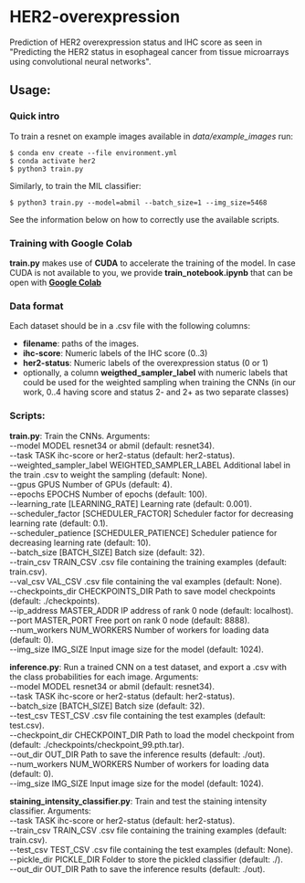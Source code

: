 # HER2-overexpression

Prediction of HER2 overexpression status and IHC score as seen in "Predicting the HER2 status in esophageal cancer from tissue microarrays using convolutional neural networks".

## Usage:  

### Quick intro
To train a resnet on example images available in _data/example_images_ run:  
```console
$ conda env create --file environment.yml
$ conda activate her2
$ python3 train.py
```

Similarly, to train the MIL classifier:
```console
$ python3 train.py --model=abmil --batch_size=1 --img_size=5468
```

See the information below on how to correctly use the available scripts.

### Training with Google Colab
 **train.py** makes use of **CUDA** to accelerate the training of the model. In case CUDA is not available to you, we provide **train_notebook.ipynb** that can be open with [**Google Colab**](https://colab.research.google.com/)

### Data format
Each dataset should be in a .csv file with the following columns:
- **filename**: paths of the images. 
- **ihc-score**: Numeric labels of the IHC score (0..3)
- **her2-status**: Numeric labels of the overexpression status (0 or 1)
- optionally, a column **weigthed_sampler_label** with numeric labels that could be used for the weighted sampling when training the CNNs (in our work, 0..4 having score and status 2- and 2+ as two separate classes)

### Scripts:
**train.py**: Train the CNNs. Arguments:  
  --model MODEL         resnet34 or abmil (default: resnet34).  
  --task TASK           ihc-score or her2-status (default: her2-status).  
  --weighted_sampler_label WEIGHTED_SAMPLER_LABEL
                        Additional label in the train .csv to weight the sampling (default: None).  
  --gpus GPUS           Number of GPUs (default: 4).  
  --epochs EPOCHS       Number of epochs (default: 100).  
  --learning_rate [LEARNING_RATE]
                        Learning rate (default: 0.001).  
  --scheduler_factor [SCHEDULER_FACTOR]
                        Scheduler factor for decreasing learning rate (default: 0.1).  
  --scheduler_patience [SCHEDULER_PATIENCE]
                        Scheduler patience for decreasing learning rate (default: 10).  
  --batch_size [BATCH_SIZE]
                        Batch size (default: 32).  
  --train_csv TRAIN_CSV
                        .csv file containing the training examples (default: train.csv).  
  --val_csv VAL_CSV     .csv file containing the val examples (default: None).  
  --checkpoints_dir CHECKPOINTS_DIR
                        Path to save model checkpoints (default: ./checkpoints).  
  --ip_address MASTER_ADDR
                        IP address of rank 0 node (default: localhost).  
  --port MASTER_PORT    Free port on rank 0 node (default: 8888).  
  --num_workers NUM_WORKERS
                        Number of workers for loading data (default: 0).  
  --img_size IMG_SIZE   Input image size for the model (default: 1024).  
  
  **inference.py**: Run a trained CNN on a test dataset, and export a .csv with the class probabilities for each image. Arguments:  
  --model MODEL         resnet34 or abmil (default: resnet34).  
  --task TASK           ihc-score or her2-status (default: her2-status).  
  --batch_size [BATCH_SIZE]
                        Batch size (default: 32).  
  --test_csv TEST_CSV   .csv file containing the test examples (default: test.csv).  
  --checkpoint_dir CHECKPOINT_DIR
                        Path to load the model checkpoint from (default: ./checkpoints/checkpoint_99.pth.tar).  
  --out_dir OUT_DIR     Path to save the inference results (default: ./out).  
  --num_workers NUM_WORKERS
                        Number of workers for loading data (default: 0).  
  --img_size IMG_SIZE   Input image size for the model (default: 1024).  
  
  **staining_intensity_classifier.py**: Train and test the staining intensity classifier. Arguments:  
  --task TASK           ihc-score or her2-status (default: her2-status).  
  --train_csv TRAIN_CSV
                        .csv file containing the training examples (default: train.csv).  
  --test_csv TEST_CSV   .csv file containing the test examples (default: None).  
  --pickle_dir PICKLE_DIR
                        Folder to store the pickled classifier (default: ./).  
  --out_dir OUT_DIR     Path to save the inference results (default: ./out).  
